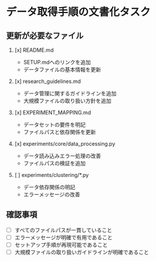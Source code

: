 # データ取得手順の文書化タスク

## 更新が必要なファイル
1. [x] README.md
   - SETUP.mdへのリンクを追加
   - データファイルの基本情報を更新

2. [x] research_guidelines.md
   - データ管理に関するガイドラインを追加
   - 大規模ファイルの取り扱い方針を追加

3. [x] EXPERIMENT_MAPPING.md
   - データセットの要件を明記
   - ファイルパスと依存関係を更新

4. [x] experiments/core/data_processing.py
   - データ読み込みエラー処理の改善
   - ファイルパスの検証を追加

5. [ ] experiments/clustering/*.py
   - データ依存関係の明記
   - エラーメッセージの改善

## 確認事項
- [ ] すべてのファイルパスが一貫していること
- [ ] エラーメッセージが明確で有用であること
- [ ] セットアップ手順が再現可能であること
- [ ] 大規模ファイルの取り扱いガイドラインが明確であること
